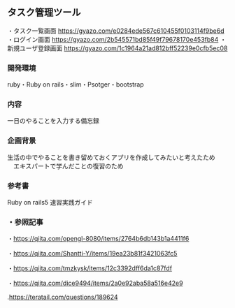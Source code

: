 ## タスク管理ツール
・タスク一覧画面
https://gyazo.com/e0284ede567c610455f0103114f9be6d
・ログイン画面
https://gyazo.com/2b545571bd85f49f79678170e453fb84
・新規ユーザ登録画面
https://gyazo.com/1c1964a21ad812bff52239e0cfb5ec08


### 開発環境
ruby・Ruby on rails・slim・Psotger・bootstrap

### 内容
一日のやることを入力する備忘録

### 企画背景
生活の中でやることを書き留めておくアプリを作成してみたいと考えたため
　エキスパートで学んだことの復習のため

### 参考書
Ruby on rails5 速習実践ガイド
### ・参照記事
・https://qiita.com/opengl-8080/items/2764b6db143b1a4411f6

・https://qiita.com/Shantti-Y/items/19ea23b81f3421063fc5

・https://qiita.com/tmzkysk/items/12c3392dff6da1c87fdf

・https://qiita.com/dice9494/items/2a0e92aba58a516e42e9

.https://teratail.com/questions/189624

